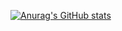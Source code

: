 [![Anurag's GitHub stats](https://github-readme-stats.vercel.app/api?username=JoshLeckey)](https://github.com/anuraghazra/github-readme-stats)
